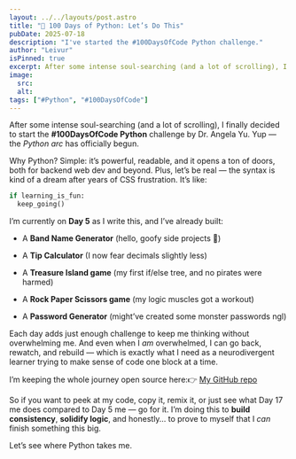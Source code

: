```yaml
---
layout: ../../layouts/post.astro
title: "🐍 100 Days of Python: Let’s Do This"
pubDate: 2025-07-18
description: "I've started the #100DaysOfCode Python challenge."
author: "Leivur"
isPinned: true
excerpt: After some intense soul-searching (and a lot of scrolling), I finally decided to start the 100DaysOfCode Python challenge by Dr. Angela Yu. Yup — the Python arc has officially begun. Why Python? Simple, it’s powerful, readable, and it opens a ton of doors, both for backend web dev and beyond. Plus, let’s be real — the syntax is kind of a dream after years of CSS frustration.
image:
  src:
  alt:
tags: ["#Python", "#100DaysOfCode"]
---
```


After some intense soul-searching (and a lot of scrolling), I finally decided to start the **#100DaysOfCode Python** challenge by Dr. Angela Yu. Yup — the _Python arc_ has officially begun.

Why Python? Simple: it’s powerful, readable, and it opens a ton of doors, both for backend web dev and beyond. Plus, let’s be real — the syntax is kind of a dream after years of CSS frustration. It’s like:

```python
if learning_is_fun:
  keep_going()
```

I’m currently on **Day 5** as I write this, and I’ve already built:

*   A **Band Name Generator** (hello, goofy side projects 👀)
    
*   A **Tip Calculator** (I now fear decimals slightly less)
    
*   A **Treasure Island game** (my first if/else tree, and no pirates were harmed)
    
*   A **Rock Paper Scissors game** (my logic muscles got a workout)
    
*   A **Password Generator** (might’ve created some monster passwords ngl)
    

Each day adds just enough challenge to keep me thinking without overwhelming me. And even when I _am_ overwhelmed, I can go back, rewatch, and rebuild — which is exactly what I need as a neurodivergent learner trying to make sense of code one block at a time.

I’m keeping the whole journey open source here:👉 [My GitHub repo](https://github.com/LeivurGargiulo/100DaysOfCodePython)

So if you want to peek at my code, copy it, remix it, or just see what Day 17 me does compared to Day 5 me — go for it. I’m doing this to **build consistency**, **solidify logic**, and honestly… to prove to myself that I _can_ finish something this big.

Let’s see where Python takes me.
